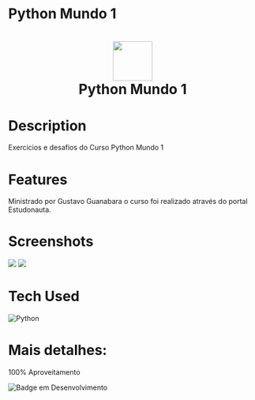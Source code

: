 # Python Mundo 1
<div align="center">
      <h1> <img src="https://upload.wikimedia.org/wikipedia/commons/thumb/c/c3/Python-logo-notext.svg/1869px-Python-logo-notext.svg.png" width="80px"><br/>Python Mundo 1</h1>
     </div>


# Description
Exercicios e desafios do Curso Python Mundo 1

# Features
Ministrado por Gustavo Guanabara o curso foi realizado através do portal Estudonauta.
# Screenshots
 <img src="https://i.imgur.com/KPmlocf.png"> <img src="https://i.imgur.com/1g9U8qh.png">
# Tech Used
 ![Python](https://img.shields.io/badge/python-3670A0?style=for-the-badge&logo=python&logoColor=ffdd54)
      
# Mais detalhes:
100% Aproveitamento

![Badge em Desenvolvimento](http://img.shields.io/static/v1?label=curso&message=concluido&color=GREEN&style=for-the-badge)<br>

      
<!-- </> with 💛 by readMD (https://readmd.itsvg.in) -->
    
